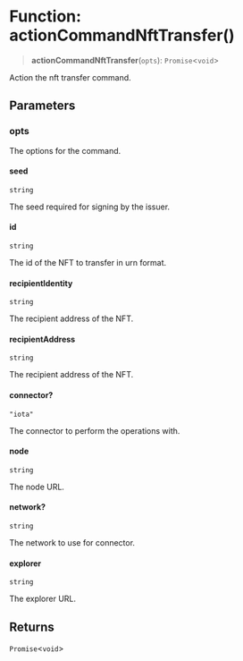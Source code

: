 # Function: actionCommandNftTransfer()

> **actionCommandNftTransfer**(`opts`): `Promise`\<`void`\>

Action the nft transfer command.

## Parameters

### opts

The options for the command.

#### seed

`string`

The seed required for signing by the issuer.

#### id

`string`

The id of the NFT to transfer in urn format.

#### recipientIdentity

`string`

The recipient address of the NFT.

#### recipientAddress

`string`

The recipient address of the NFT.

#### connector?

`"iota"`

The connector to perform the operations with.

#### node

`string`

The node URL.

#### network?

`string`

The network to use for connector.

#### explorer

`string`

The explorer URL.

## Returns

`Promise`\<`void`\>

